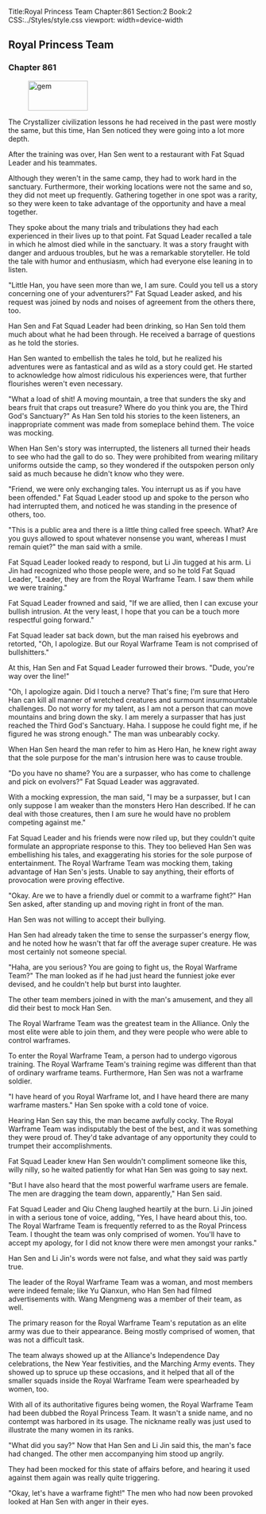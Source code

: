 Title:Royal Princess Team 
Chapter:861 
Section:2 
Book:2 
CSS:../Styles/style.css 
viewport: width=device-width
  
## Royal Princess Team
### Chapter 861 
<figure>
	<img src="../Images/gem.gif" alt="gem" id="gem" width="120" height="60" />
</figure>
  

  
  The Crystallizer civilization lessons he had received in the past were mostly the same, but this time, Han Sen noticed they were going into a lot more depth.

After the training was over, Han Sen went to a restaurant with Fat Squad Leader and his teammates.

Although they weren't in the same camp, they had to work hard in the sanctuary. Furthermore, their working locations were not the same and so, they did not meet up frequently. Gathering together in one spot was a rarity, so they were keen to take advantage of the opportunity and have a meal together.

They spoke about the many trials and tribulations they had each experienced in their lives up to that point. Fat Squad Leader recalled a tale in which he almost died while in the sanctuary. It was a story fraught with danger and arduous troubles, but he was a remarkable storyteller. He told the tale with humor and enthusiasm, which had everyone else leaning in to listen.

"Little Han, you have seen more than we, I am sure. Could you tell us a story concerning one of your adventurers?" Fat Squad Leader asked, and his request was joined by nods and noises of agreement from the others there, too.

Han Sen and Fat Squad Leader had been drinking, so Han Sen told them much about what he had been through. He received a barrage of questions as he told the stories.

Han Sen wanted to embellish the tales he told, but he realized his adventures were as fantastical and as wild as a story could get. He started to acknowledge how almost ridiculous his experiences were, that further flourishes weren't even necessary.

"What a load of shit! A moving mountain, a tree that sunders the sky and bears fruit that craps out treasure? Where do you think you are, the Third God's Sanctuary?" As Han Sen told his stories to the keen listeners, an inappropriate comment was made from someplace behind them. The voice was mocking.

When Han Sen's story was interrupted, the listeners all turned their heads to see who had the gall to do so. They were prohibited from wearing military uniforms outside the camp, so they wondered if the outspoken person only said as much because he didn't know who they were.

"Friend, we were only exchanging tales. You interrupt us as if you have been offended." Fat Squad Leader stood up and spoke to the person who had interrupted them, and noticed he was standing in the presence of others, too.

"This is a public area and there is a little thing called free speech. What? Are you guys allowed to spout whatever nonsense you want, whereas I must remain quiet?" the man said with a smile.

Fat Squad Leader looked ready to respond, but Li Jin tugged at his arm. Li Jin had recognized who those people were, and so he told Fat Squad Leader, "Leader, they are from the Royal Warframe Team. I saw them while we were training."

Fat Squad Leader frowned and said, "If we are allied, then I can excuse your bullish intrusion. At the very least, I hope that you can be a touch more respectful going forward."

Fat Squad leader sat back down, but the man raised his eyebrows and retorted, "Oh, I apologize. But our Royal Warframe Team is not comprised of bullshitters."

At this, Han Sen and Fat Squad Leader furrowed their brows. "Dude, you're way over the line!"

"Oh, I apologize again. Did I touch a nerve? That's fine; I'm sure that Hero Han can kill all manner of wretched creatures and surmount insurmountable challenges. Do not worry for my talent, as I am not a person that can move mountains and bring down the sky. I am merely a surpasser that has just reached the Third God's Sanctuary. Haha. I suppose he could fight me, if he figured he was strong enough." The man was unbearably cocky.

When Han Sen heard the man refer to him as Hero Han, he knew right away that the sole purpose for the man's intrusion here was to cause trouble.

"Do you have no shame? You are a surpasser, who has come to challenge and pick on evolvers?" Fat Squad Leader was aggravated.

With a mocking expression, the man said, "I may be a surpasser, but I can only suppose I am weaker than the monsters Hero Han described. If he can deal with those creatures, then I am sure he would have no problem competing against me."

Fat Squad Leader and his friends were now riled up, but they couldn't quite formulate an appropriate response to this. They too believed Han Sen was embellishing his tales, and exaggerating his stories for the sole purpose of entertainment. The Royal Warframe Team was mocking them, taking advantage of Han Sen's jests. Unable to say anything, their efforts of provocation were proving effective.

"Okay. Are we to have a friendly duel or commit to a warframe fight?" Han Sen asked, after standing up and moving right in front of the man.

Han Sen was not willing to accept their bullying.

Han Sen had already taken the time to sense the surpasser's energy flow, and he noted how he wasn't that far off the average super creature. He was most certainly not someone special.

"Haha, are you serious? You are going to fight us, the Royal Warframe Team?" The man looked as if he had just heard the funniest joke ever devised, and he couldn't help but burst into laughter.

The other team members joined in with the man's amusement, and they all did their best to mock Han Sen.

The Royal Warframe Team was the greatest team in the Alliance. Only the most elite were able to join them, and they were people who were able to control warframes.

To enter the Royal Warframe Team, a person had to undergo vigorous training. The Royal Warframe Team's training regime was different than that of ordinary warframe teams. Furthermore, Han Sen was not a warframe soldier.

"I have heard of you Royal Warframe lot, and I have heard there are many warframe masters." Han Sen spoke with a cold tone of voice.

Hearing Han Sen say this, the man became awfully cocky. The Royal Warframe Team was indisputably the best of the best, and it was something they were proud of. They'd take advantage of any opportunity they could to trumpet their accomplishments.

Fat Squad Leader knew Han Sen wouldn't compliment someone like this, willy nilly, so he waited patiently for what Han Sen was going to say next.

"But I have also heard that the most powerful warframe users are female. The men are dragging the team down, apparently," Han Sen said.

Fat Squad Leader and Qiu Cheng laughed heartily at the burn. Li Jin joined in with a serious tone of voice, adding, "Yes, I have heard about this, too. The Royal Warframe Team is frequently referred to as the Royal Princess Team. I thought the team was only comprised of women. You'll have to accept my apology, for I did not know there were men amongst your ranks."

Han Sen and Li Jin's words were not false, and what they said was partly true.

The leader of the Royal Warframe Team was a woman, and most members were indeed female; like Yu Qianxun, who Han Sen had filmed advertisements with. Wang Mengmeng was a member of their team, as well.

The primary reason for the Royal Warframe Team's reputation as an elite army was due to their appearance. Being mostly comprised of women, that was not a difficult task.

The team always showed up at the Alliance's Independence Day celebrations, the New Year festivities, and the Marching Army events. They showed up to spruce up these occasions, and it helped that all of the smaller squads inside the Royal Warframe Team were spearheaded by women, too.

With all of its authoritative figures being women, the Royal Warframe Team had been dubbed the Royal Princess Team. It wasn't a snide name, and no contempt was harbored in its usage. The nickname really was just used to illustrate the many women in its ranks.

"What did you say?" Now that Han Sen and Li Jin said this, the man's face had changed. The other men accompanying him stood up angrily.

They had been mocked for this state of affairs before, and hearing it used against them again was really quite triggering.

"Okay, let's have a warframe fight!" The men who had now been provoked looked at Han Sen with anger in their eyes.
